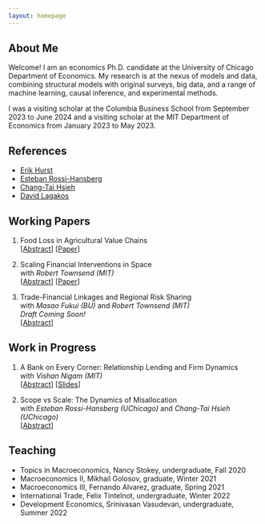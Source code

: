 ```yaml
---
layout: homepage
---
```


## About Me

Welcome! I am an economics Ph.D. candidate at the University of Chicago Department of Economics. My research is at the nexus of models and data, combining structural models with original surveys, big data, and a range of machine learning, causal inference, and experimental methods.

I was a visiting scholar at the Columbia Business School from September 2023 to June 2024 and a visiting scholar at the MIT Department of Economics from January 2023 to May 2023.

## References

- [Erik Hurst](https://erikhurst.com)
- [Esteban Rossi-Hansberg](https://rossihansberg.economics.uchicago.edu)
- [Chang-Tai Hsieh](https://faculty.chicagobooth.edu/chang-tai-hsieh)
- [David Lagakos](https://sites.google.com/site/davidlagakos)

## Working Papers
1. Food Loss in Agricultural Value Chains  
\[[Abstract](Food_Loss_abstract.pdf)\] \[[Paper](Food_Loss_JMP.pdf)\]

2. Scaling Financial Interventions in Space  
with *Robert Townsend (MIT)*  
\[[Abstract](Scaling_Up_Fin_abstract.pdf)\] \[[Paper](Scaling_Up_Fin.pdf)\]

3. Trade-Financial Linkages and Regional Risk Sharing  
with *Masao Fukui (BU)* and *Robert Townsend (MIT)*  
*Draft Coming Soon!*  
\[[Abstract](TF_Links_abstract.pdf)\]

## Work in Progress
1. A Bank on Every Corner: Relationship Lending and Firm Dynamics  
with *Vishan Nigam (MIT)*  
\[[Abstract](Bank_Corner_abstract.pdf)\] \[[Slides](Bank_Corner_slides.pdf)\]

2. Scope vs Scale: The Dynamics of Misallocation  
with *Esteban Rossi-Hansberg (UChicago)* and *Chang-Tai Hsieh (UChicago)*  
\[[Abstract](Scope_v_Scale_abstract.pdf)\] 

## Teaching

 - Topics in Macroeconomics, Nancy Stokey, undergraduate, Fall 2020
 - Macroeconomics II, Mikhail Golosov, graduate, Winter 2021
 - Macroeconomics III, Fernando Alvarez, graduate, Spring 2021
 - International Trade, Felix Tintelnot, undergraduate, Winter 2022
 - Development Economics, Srinivasan Vasudevan, undergraduate, Summer 2022

   
